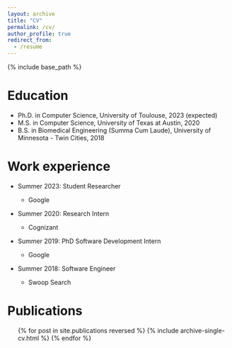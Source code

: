 ```yaml
---
layout: archive
title: "CV"
permalink: /cv/
author_profile: true
redirect_from:
  - /resume
---
```


{% include base_path %}

Education
======
* Ph.D. in Computer Science, University of Toulouse, 2023 (expected)
* M.S. in Computer Science, University of Texas at Austin, 2020
* B.S. in Biomedical Engineering (Summa Cum Laude), University of Minnesota - Twin Cities, 2018


Work experience
======
* Summer 2023: Student Researcher
  * Google

* Summer 2020: Research Intern
  * Cognizant

* Summer 2019: PhD Software Development Intern
  * Google

* Summer 2018: Software Engineer
  * Swoop Search

Publications
======
  <ul>{% for post in site.publications reversed %}
    {% include archive-single-cv.html %}
  {% endfor %}</ul>
  
